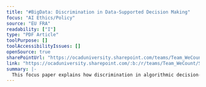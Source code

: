 ```yaml
---
title: "#BigData: Discrimination in Data-Supported Decision Making"
focus: "AI Ethics/Policy"
source: "EU FRA"
readability: ["I"]
type: "PDF Article"
toolPurpose: []
toolAccessibilityIssues: []
openSource: true
sharePointUrl: "https://ocaduniversity.sharepoint.com/teams/Team_WeCount/Shared%20Documents/Resources%20and%20Tools/Literature%20(curated)/%23BigData%20Discrimination%20in%20data-supported%20decision%20making.pdf"
link: "https://ocaduniversity.sharepoint.com/:b:/r/teams/Team_WeCount/Shared%20Documents/Resources%20and%20Tools/Literature%20(curated)/%23BigData%20Discrimination%20in%20data-supported%20decision%20making.pdf?csf=1&web=1&e=BND8ei"
summary: |-
  This focus paper explains how discrimination in algorithmic decision-making, a fundamental rights area affected by technological developments, can occur and suggests possible solutions. 
---
```


